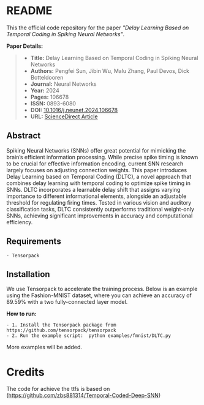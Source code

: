 # README

This the official code repository for the paper *"Delay Learning Based on Temporal Coding in Spiking Neural Networks"*.

**Paper Details:**

> - **Title:** Delay Learning Based on Temporal Coding in Spiking Neural Networks
> - **Authors:** Pengfei Sun, Jibin Wu, Malu Zhang, Paul Devos, Dick Botteldooren
> - **Journal:** Neural Networks
> - **Year:** 2024
> - **Pages:** 106678
> - **ISSN:** 0893-6080
> - **DOI:** [10.1016/j.neunet.2024.106678](https://doi.org/10.1016/j.neunet.2024.106678)
> - **URL:** [ScienceDirect Article](https://www.sciencedirect.com/science/article/pii/S0893608024006026)

## Abstract

Spiking Neural Networks (SNNs) offer great potential for mimicking the brain’s efficient information processing. While precise spike timing is known to be crucial for effective information encoding, current SNN research largely focuses on adjusting connection weights. This paper introduces Delay Learning based on Temporal Coding (DLTC), a novel approach that combines delay learning with temporal coding to optimize spike timing in SNNs. DLTC incorporates a learnable delay shift that assigns varying importance to different informational elements, alongside an adjustable threshold for regulating firing times. Tested in various vision and auditory classification tasks, DLTC consistently outperforms traditional weight-only SNNs, achieving significant improvements in accuracy and computational efficiency. 


## Requirements

```
- Tensorpack
```




## Installation

We use Tensorpack to accelerate the training process. Below is an example using the Fashion-MNIST dataset, where you can achieve an accuracy of 89.59% with a two fully-connected layer model.

**How to run:**

```
- 1. Install the Tensorpack package from https://github.com/tensorpack/tensorpack
- 2. Run the example script:  python examples/fmnist/DLTC.py
```

More examples will be added. 

# Credits # 

The code for achieve the ttfs is based on (https://github.com/zbs881314/Temporal-Coded-Deep-SNN)
